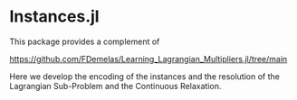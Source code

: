 # Instances.jl

This package provides a complement of 

https://github.com/FDemelas/Learning_Lagrangian_Multipliers.jl/tree/main

Here we develop the encoding of the instances and the resolution of the Lagrangian Sub-Problem and the Continuous Relaxation.

<!--
## Getting started
## Test and Deploy

## Description
## Installation
## Usage
## Support

## Contributing
State if you are open to contributions and what your requirements are for accepting them.
You can also document commands to lint the code or run tests. These steps help to ensure high code quality and reduce the likelihood that the changes inadvertently break something. Having instructions for running tests is especially helpful if it requires external setup, such as starting a Selenium server for testing in a browser.
## Authors and acknowledgment
Show your appreciation to those who have contributed to the project.
## License
For open source projects, say how it is licensed.

## Project status
If you have run out of energy or time for your project, put a note at the top of the README saying that development has slowed down or stopped completely. Someone may choose to fork your project or volunteer to step in as a maintainer or owner, allowing your project to keep going. You can also make an explicit request for maintainers.

>

